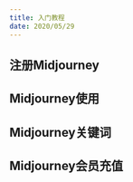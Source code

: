 ```yaml
---
title: 入门教程
date: 2020/05/29
---
```


## 注册Midjourney


## Midjourney使用


## Midjourney关键词


## Midjourney会员充值

